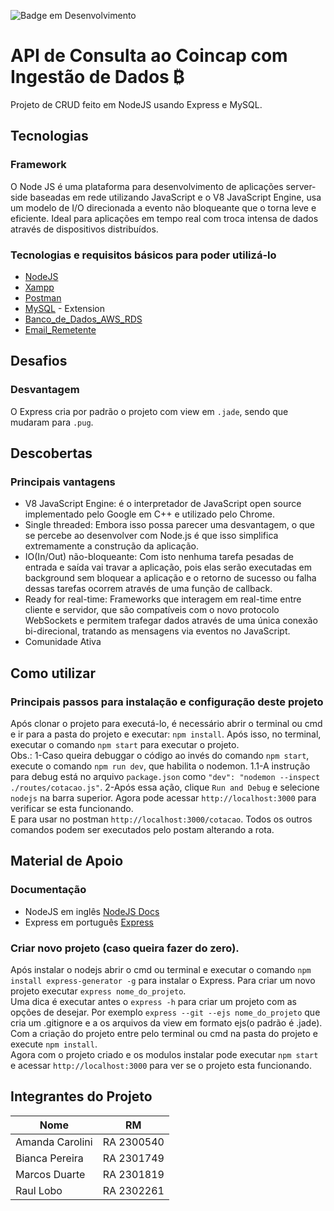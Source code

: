 ![Badge em Desenvolvimento](http://img.shields.io/static/v1?label=STATUS&message=EM%20DESENVOLVIMENTO&color=GREEN&style=for-the-badge)

# API de Consulta ao Coincap com Ingestão de Dados ₿

Projeto de CRUD feito em NodeJS usando Express e MySQL.

## Tecnologias

### Framework
O Node JS é uma plataforma para desenvolvimento de aplicações server-side baseadas em rede utilizando JavaScript e o V8 JavaScript Engine, usa um modelo de I/O direcionada a evento não bloqueante que o torna leve e eficiente.
Ideal para aplicações em tempo real com troca intensa de dados através de dispositivos distribuídos.<br>

### Tecnologias e requisitos básicos para poder utilizá-lo
* [NodeJS](https://nodejs.org)
* [Xampp](https://www.apachefriends.org)
* [Postman](https://www.getpostman.com)
* [MySQL](https://database-client.com/#/home) - Extension
* [Banco_de_Dados_AWS_RDS](mba-es25.cwudjjjzg4mm.sa-east-1.rds.amazonaws.com)
* [Email_Remetente](alertabitcoincap@outlook.com)
  
## Desafios 

### Desvantagem
O Express cria por padrão o projeto com view em `.jade`, sendo que mudaram para `.pug`.

## Descobertas

### Principais vantagens
* V8 JavaScript Engine: é o interpretador de JavaScript open source implementado pelo Google em C++ e utilizado pelo Chrome.<br>
* Single threaded: Embora isso possa parecer uma desvantagem, o que se percebe ao desenvolver com Node.js é que isso simplifica extremamente a construção da aplicação. <br>
* IO(In/Out) não-bloqueante: Com isto nenhuma tarefa pesadas de entrada e saída vai travar a aplicação,
pois elas serão executadas em background sem bloquear a aplicação e o retorno de sucesso
ou falha dessas tarefas ocorrem através de uma função de callback.<br>
* Ready for real-time: Frameworks que interagem em real-time entre cliente e servidor, que são compatíveis com o novo protocolo WebSockets 
e permitem trafegar dados através de uma única conexão bi-direcional,
tratando as mensagens via eventos no JavaScript. <br>
* Comunidade Ativa
  
## Como utilizar

### Principais passos para instalação e configuração deste projeto
Após clonar o projeto para executá-lo, é necessário abrir o terminal ou cmd e ir para a pasta do projeto e executar: `npm install`. 
Após isso, no terminal, executar o comando `npm start` para executar o projeto. <br>
Obs.: 
    1-Caso queira debuggar o código ao invés do comando `npm start`, execute o comando `npm run dev`, que habilita o nodemon.
        1.1-A instrução para debug está no arquivo `package.json` como ` "dev": "nodemon --inspect ./routes/cotacao.js" `.
    2-Após essa ação, clique `Run and Debug` e selecione `nodejs` na barra superior.
Agora pode acessar `http://localhost:3000` para verificar se esta funcionando. <br>
E para usar no postman `http://localhost:3000/cotacao`.
Todos os outros comandos podem ser executados pelo postam alterando a rota.

## Material de Apoio

### Documentação
* NodeJS em inglês [NodeJS Docs](https://nodejs.org/en/docs/)  <br>
* Express em português [Express](http://expressjs.com/pt-br/)

### Criar novo projeto (caso queira fazer do zero).
Após instalar o nodejs abrir o cmd ou terminal e executar o comando `npm install express-generator -g` para instalar o Express. 
Para criar um novo projeto executar `express nome_do_projeto`. <br>
Uma dica é executar antes o `express -h` para criar um projeto com as opções de desejar. 
Por exemplo `express --git --ejs nome_do_projeto` que cria um .gitignore e a os arquivos da view em formato ejs(o padrão é .jade). <br>
Com a criação do projeto entre pelo terminal ou cmd na pasta do projeto e execute `npm install`. <br>
Agora com o projeto criado e os modulos instalar pode executar `npm start` e acessar `http://localhost:3000` 
para ver se o projeto esta funcionando.

## Integrantes do Projeto

Nome | RM
----  | --------
Amanda Carolini | RA 2300540 
Bianca Pereira | RA 2301749
Marcos Duarte | RA 2301819
Raul Lobo | RA 2302261
